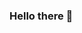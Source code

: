 ### Hello there 👋

<!--
**turinguy/turinguy** is a ✨ _special_ ✨ repository because its `README.md` (this file) appears on your GitHub profile.

Here are some ideas to get you started:

- 🔭 I’m currently working on Moodle LMS in Schoolgram.
- 🌱 I’m currently learning PHP and JS.
- 👯 I’m looking to collaborate on system design and programming practices.
- 💬 Ask me about history of computers and programming, pop culture, sci-fi and tech community.
- 📫 How to reach me: abdullah.nafees@arbisoft.com
- 😄 Pronouns: he/him/his
- ⚡ Fun fact: I do Jiu Jitsu and boxing in my free time. My wife is also a programmer.
-->
